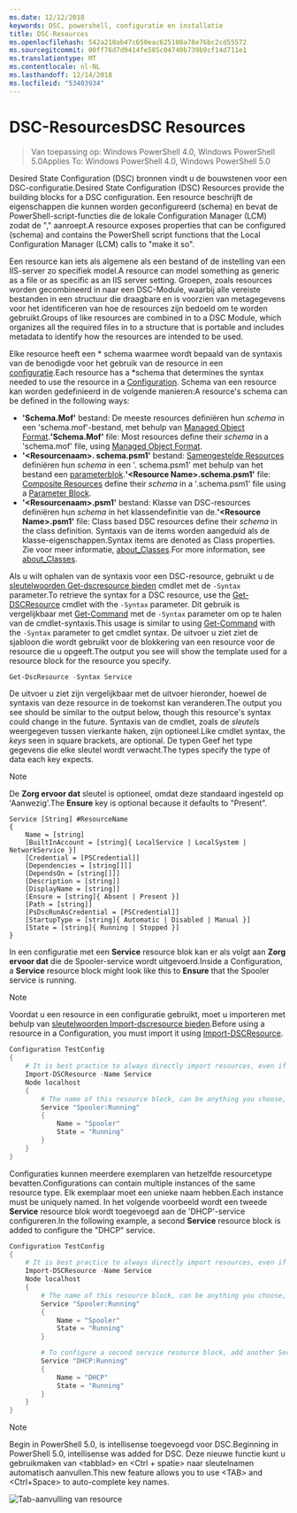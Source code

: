 ```yaml
---
ms.date: 12/12/2018
keywords: DSC, powershell, configuratie en installatie
title: DSC-Resources
ms.openlocfilehash: 542a210ab47c650eac625108a78e76bc2cd55572
ms.sourcegitcommit: 00ff76d7d9414fe585c04740b739b9cf14d711e1
ms.translationtype: MT
ms.contentlocale: nl-NL
ms.lasthandoff: 12/14/2018
ms.locfileid: "53403934"
---
```

# <a name="dsc-resources"></a><span data-ttu-id="ba32c-103">DSC-Resources</span><span class="sxs-lookup"><span data-stu-id="ba32c-103">DSC Resources</span></span>

><span data-ttu-id="ba32c-104">Van toepassing op: Windows PowerShell 4.0, Windows PowerShell 5.0</span><span class="sxs-lookup"><span data-stu-id="ba32c-104">Applies To: Windows PowerShell 4.0, Windows PowerShell 5.0</span></span>

<span data-ttu-id="ba32c-105">Desired State Configuration (DSC) bronnen vindt u de bouwstenen voor een DSC-configuratie.</span><span class="sxs-lookup"><span data-stu-id="ba32c-105">Desired State Configuration (DSC) Resources provide the building blocks for a DSC configuration.</span></span> <span data-ttu-id="ba32c-106">Een resource beschrijft de eigenschappen die kunnen worden geconfigureerd (schema) en bevat de PowerShell-script-functies die de lokale Configuration Manager (LCM) zodat de "," aanroept.</span><span class="sxs-lookup"><span data-stu-id="ba32c-106">A resource exposes properties that can be configured (schema) and contains the PowerShell script functions that the Local Configuration Manager (LCM) calls to "make it so".</span></span>

<span data-ttu-id="ba32c-107">Een resource kan iets als algemene als een bestand of de instelling van een IIS-server zo specifiek model.</span><span class="sxs-lookup"><span data-stu-id="ba32c-107">A resource can model something as generic as a file or as specific as an IIS server setting.</span></span>  <span data-ttu-id="ba32c-108">Groepen, zoals resources worden gecombineerd in naar een DSC-Module, waarbij alle vereiste bestanden in een structuur die draagbare en is voorzien van metagegevens voor het identificeren van hoe de resources zijn bedoeld om te worden gebruikt.</span><span class="sxs-lookup"><span data-stu-id="ba32c-108">Groups of like resources are combined in to a DSC Module, which organizes all the required files in to a structure that is portable and includes metadata to identify how the resources are intended to be used.</span></span>

<span data-ttu-id="ba32c-109">Elke resource heeft een \* schema waarmee wordt bepaald van de syntaxis van de benodigde voor het gebruik van de resource in een [configuratie](../configurations/configurations.md).</span><span class="sxs-lookup"><span data-stu-id="ba32c-109">Each resource has a \*schema that determines the syntax needed to use the resource in a [Configuration](../configurations/configurations.md).</span></span> <span data-ttu-id="ba32c-110">Schema van een resource kan worden gedefinieerd in de volgende manieren:</span><span class="sxs-lookup"><span data-stu-id="ba32c-110">A resource's schema can be defined in the following ways:</span></span>

- <span data-ttu-id="ba32c-111">**'Schema.Mof'** bestand: De meeste resources definiëren hun *schema* in een 'schema.mof'-bestand, met behulp van [Managed Object Format](/windows/desktop/wmisdk/managed-object-format--mof-).</span><span class="sxs-lookup"><span data-stu-id="ba32c-111">**'Schema.Mof'** file: Most resources define their *schema* in a 'schema.mof' file, using [Managed Object Format](/windows/desktop/wmisdk/managed-object-format--mof-).</span></span>
- <span data-ttu-id="ba32c-112">**'\<Resourcenaam\>. schema.psm1'** bestand: [Samengestelde Resources](../configurations/compositeConfigs.md) definiëren hun *schema* in een '<ResourceName>. schema.psm1' met behulp van het bestand een [parameterblok](/powershell/module/microsoft.powershell.core/about/about_functions?view=powershell-6#functions-with-parameters).</span><span class="sxs-lookup"><span data-stu-id="ba32c-112">**'\<Resource Name\>.schema.psm1'** file: [Composite Resources](../configurations/compositeConfigs.md) define their *schema* in a '<ResourceName>.schema.psm1' file using a [Parameter Block](/powershell/module/microsoft.powershell.core/about/about_functions?view=powershell-6#functions-with-parameters).</span></span>
- <span data-ttu-id="ba32c-113">**'\<Resourcenaam\>.psm1'** bestand: Klasse van DSC-resources definiëren hun *schema* in het klassendefinitie van de.</span><span class="sxs-lookup"><span data-stu-id="ba32c-113">**'\<Resource Name\>.psm1'** file: Class based DSC resources define their *schema* in the class definition.</span></span> <span data-ttu-id="ba32c-114">Syntaxis van de items worden aangeduid als de klasse-eigenschappen.</span><span class="sxs-lookup"><span data-stu-id="ba32c-114">Syntax items are denoted as Class properties.</span></span> <span data-ttu-id="ba32c-115">Zie voor meer informatie, [about_Classes](/powershell/module/psdesiredstateconfiguration/about/about_classes_and_dsc).</span><span class="sxs-lookup"><span data-stu-id="ba32c-115">For more information, see [about_Classes](/powershell/module/psdesiredstateconfiguration/about/about_classes_and_dsc).</span></span>

<span data-ttu-id="ba32c-116">Als u wilt ophalen van de syntaxis voor een DSC-resource, gebruikt u de [sleutelwoorden Get-dscresource bieden](/powershell/module/PSDesiredStateConfiguration/Get-DscResource) cmdlet met de `-Syntax` parameter.</span><span class="sxs-lookup"><span data-stu-id="ba32c-116">To retrieve the syntax for a DSC resource, use the [Get-DSCResource](/powershell/module/PSDesiredStateConfiguration/Get-DscResource) cmdlet with the `-Syntax` parameter.</span></span> <span data-ttu-id="ba32c-117">Dit gebruik is vergelijkbaar met [Get-Command](/powershell/module/microsoft.powershell.core/get-command) met de `-Syntax` parameter om op te halen van de cmdlet-syntaxis.</span><span class="sxs-lookup"><span data-stu-id="ba32c-117">This usage is similar to using [Get-Command](/powershell/module/microsoft.powershell.core/get-command) with the `-Syntax` parameter to get cmdlet syntax.</span></span> <span data-ttu-id="ba32c-118">De uitvoer u ziet ziet de sjabloon die wordt gebruikt voor de blokkering van een resource voor de resource die u opgeeft.</span><span class="sxs-lookup"><span data-stu-id="ba32c-118">The output you see will show the template used for a resource block for the resource you specify.</span></span>

```powershell
Get-DscResource -Syntax Service
```

<span data-ttu-id="ba32c-119">De uitvoer u ziet zijn vergelijkbaar met de uitvoer hieronder, hoewel de syntaxis van deze resource in de toekomst kan veranderen.</span><span class="sxs-lookup"><span data-stu-id="ba32c-119">The output you see should be similar to the output below, though this resource's syntax could change in the future.</span></span> <span data-ttu-id="ba32c-120">Syntaxis van de cmdlet, zoals de *sleutels* weergegeven tussen vierkante haken, zijn optioneel.</span><span class="sxs-lookup"><span data-stu-id="ba32c-120">Like cmdlet syntax, the *keys* seen in square brackets, are optional.</span></span> <span data-ttu-id="ba32c-121">De typen Geef het type gegevens die elke sleutel wordt verwacht.</span><span class="sxs-lookup"><span data-stu-id="ba32c-121">The types specify the type of data each key expects.</span></span>

> [!NOTE]
> <span data-ttu-id="ba32c-122">De **Zorg ervoor dat** sleutel is optioneel, omdat deze standaard ingesteld op 'Aanwezig'.</span><span class="sxs-lookup"><span data-stu-id="ba32c-122">The **Ensure** key is optional because it defaults to "Present".</span></span>

```output
Service [String] #ResourceName
{
    Name = [string]
    [BuiltInAccount = [string]{ LocalService | LocalSystem | NetworkService }]
    [Credential = [PSCredential]]
    [Dependencies = [string[]]]
    [DependsOn = [string[]]]
    [Description = [string]]
    [DisplayName = [string]]
    [Ensure = [string]{ Absent | Present }]
    [Path = [string]]
    [PsDscRunAsCredential = [PSCredential]]
    [StartupType = [string]{ Automatic | Disabled | Manual }]
    [State = [string]{ Running | Stopped }]
}
```

<span data-ttu-id="ba32c-123">In een configuratie met een **Service** resource blok kan er als volgt aan **Zorg ervoor dat** die de Spooler-service wordt uitgevoerd.</span><span class="sxs-lookup"><span data-stu-id="ba32c-123">Inside a Configuration, a **Service** resource block might look like this to **Ensure** that the Spooler service is running.</span></span>

> [!NOTE]
> <span data-ttu-id="ba32c-124">Voordat u een resource in een configuratie gebruikt, moet u importeren met behulp van [sleutelwoorden Import-dscresource bieden](../configurations/import-dscresource.md).</span><span class="sxs-lookup"><span data-stu-id="ba32c-124">Before using a resource in a Configuration, you must import it using [Import-DSCResource](../configurations/import-dscresource.md).</span></span>

```powershell
Configuration TestConfig
{
    # It is best practice to always directly import resources, even if the resource is a built-in resource.
    Import-DSCResource -Name Service
    Node localhost
    {
        # The name of this resource block, can be anything you choose, as long as it is of type [String] as indicated by the schema.
        Service "Spooler:Running"
        {
            Name = "Spooler"
            State = "Running"
        }
    }
}
```

<span data-ttu-id="ba32c-125">Configuraties kunnen meerdere exemplaren van hetzelfde resourcetype bevatten.</span><span class="sxs-lookup"><span data-stu-id="ba32c-125">Configurations can contain multiple instances of the same resource type.</span></span> <span data-ttu-id="ba32c-126">Elk exemplaar moet een unieke naam hebben.</span><span class="sxs-lookup"><span data-stu-id="ba32c-126">Each instance must be uniquely named.</span></span> <span data-ttu-id="ba32c-127">In het volgende voorbeeld wordt een tweede **Service** resource blok wordt toegevoegd aan de 'DHCP'-service configureren.</span><span class="sxs-lookup"><span data-stu-id="ba32c-127">In the following example, a second **Service** resource block is added to configure the "DHCP" service.</span></span>

```powershell
Configuration TestConfig
{
    # It is best practice to always directly import resources, even if the resource is a built-in resource.
    Import-DSCResource -Name Service
    Node localhost
    {
        # The name of this resource block, can be anything you choose, as long as it is of type [String] as indicated by the schema.
        Service "Spooler:Running"
        {
            Name = "Spooler"
            State = "Running"
        }

        # To configure a second service resource block, add another Service resource block and use a unique name.
        Service "DHCP:Running"
        {
            Name = "DHCP"
            State = "Running"
        }
    }
}
```

> [!NOTE]
> <span data-ttu-id="ba32c-128">Begin in PowerShell 5.0, is intellisense toegevoegd voor DSC.</span><span class="sxs-lookup"><span data-stu-id="ba32c-128">Beginning in PowerShell 5.0, intellisense was added for DSC.</span></span> <span data-ttu-id="ba32c-129">Deze nieuwe functie kunt u gebruikmaken van \<tabblad\> en \<Ctrl + spatie\> naar sleutelnamen automatisch aanvullen.</span><span class="sxs-lookup"><span data-stu-id="ba32c-129">This new feature allows you to use \<TAB\> and \<Ctrl+Space\> to auto-complete key names.</span></span>

![Tab-aanvulling van resource](/media/resource-tabcompletion.png)
